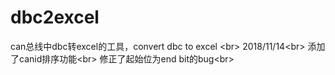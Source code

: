 # dbc2excel
can总线中dbc转excel的工具，convert dbc to excel
\<br>
2018/11/14\<br>
  添加了canid排序功能\<br>
  修正了起始位为end bit的bug\<br>
